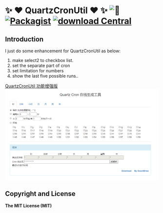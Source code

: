 # :sparkles: :heart: QuartzCronUtil :heart: :sparkles: ![:kiss:](https://github.com/jsw0528/rails_emoji/raw/master/vendor/assets/images/emojis/kiss.png) [![Packagist](https://img.shields.io/packagist/l/doctrine/orm.svg?maxAge=2592000?style=flat-square)]() [![download Central](https://img.shields.io/badge/download-total_<1M-red.svg?style=flat-square&maxAge=2592000)]()

## Introduction
I just do some enhancement for QuartzCronUtil as below:
1. make select2 to checkbox list.
2. set the separate part of cron
3. set limitation for numbers
4. show the last five possible runs..

[QuartzCronUtil 功能增强版](https://github.com/rickxie/QuartzCronUtil/)
![:home.png:](./image/home.png)

 

## Copyright and License
**The MIT License (MIT)**  
